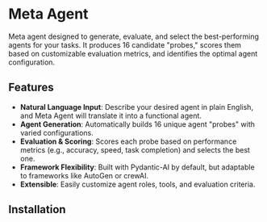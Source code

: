 # Meta Agent


Meta agent designed to generate, evaluate, and select the best-performing agents for your tasks. It produces 16 candidate "probes," scores them based on customizable evaluation metrics, and identifies the optimal agent configuration.

## Features

- **Natural Language Input**: Describe your desired agent in plain English, and Meta Agent will translate it into a functional agent.
- **Agent Generation**: Automatically builds 16 unique agent "probes" with varied configurations.
- **Evaluation & Scoring**: Scores each probe based on performance metrics (e.g., accuracy, speed, task completion) and selects the best one.
- **Framework Flexibility**: Built with Pydantic-AI by default, but adaptable to frameworks like AutoGen or crewAI.
- **Extensible**: Easily customize agent roles, tools, and evaluation criteria.

## Installation

```shell

```
